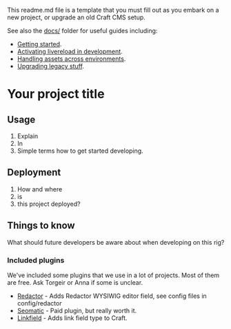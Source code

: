 This readme.md file is a template that you must fill out as you embark on a new project, or upgrade an old Craft CMS setup.

See also the [docs/](docs) folder for useful guides including:

- [Getting started](docs/getting-started.md).
- [Activating livereload in development](docs/livereload.md).
- [Handling assets across environments](docs/assets.md).
- [Upgrading legacy stuff](docs/upgrading-legacy-rig.md).

# Your project title

## Usage

1.  Explain
2.  In
3.  Simple terms how to get started developing.

## Deployment

1.  How and where
2.  is
3.  this project deployed?

## Things to know

What should future developers be aware about when developing on this rig?

### Included plugins

We've included some plugins that we use in a lot of projects. Most of them are free. Ask Torgeir or Anna if some is unclear.

- [Redactor](https://plugins.craftcms.com/redactor) - Adds Redactor WYSIWIG editor field, see config files in config/redactor
- [Seomatic](https://plugins.craftcms.com/seomatic) - Paid plugin, but really worth it.
- [Linkfield](https://plugins.craftcms.com/typedlinkfield) - Adds link field type to Craft.
